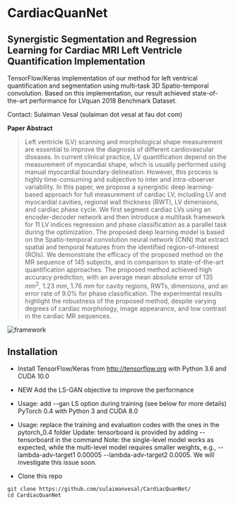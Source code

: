 # CardiacQuanNet
## Synergistic Segmentation and Regression Learning for Cardiac MRI Left Ventricle Quantification Implementation

TensorFlow/Keras implementation of our method for left ventrical quantification and segmentation using multi-task 3D Spatio-temporal convolution. Based on this implementation, our result achieved state-of-the-art performance for LVquan 2018 Benchmark Dataset.

Contact: Sulaiman Vesal (sulaiman dot vesal at fau dot com)

**Paper Abstract**

>Left ventricle (LV) scanning and morphological shape measurement are essential to improve the diagnosis of different cardiovascular diseases. In current clinical practice, LV quantification depend on the measurement of myocardial shape, which is usually performed using manual myocardial boundary delineation. However, this process is highly time-consuming and subjective to inter and intra-observer variability. In this paper, we propose a synergistic deep learning-based approach for full measurement of cardiac LV, including LV and myocardial cavities, regional wall thickness (RWT), LV dimensions, and cardiac phase cycle. We first segment cardiac LVs using an encoder-decoder network and then introduce a multitask framework for 11 LV indices regression and phase classification as a parallel task during the optimization. The proposed deep learning model is based on the Spatio-temporal convolution neural network (CNN) that extract spatial and temporal features from the identified region-of-interest (ROIs).
We demonstrate the efficacy of the proposed method on the MR sequence of 145 subjects, and in comparison to state-of-the-art quantification approaches. The proposed method achieved high accuracy prediction, with an average mean absolute error of 135 $mm^2$, 1.23 $mm$, 1.76 $mm$ for cavity regions, RWTs, dimensions, and an error rate of 9.0\% for phase classification. The experimental results highlight the robustness of the proposed method, despite varying degrees of cardiac morphology, image appearance, and low contrast in the cardiac MR sequences.

![framework](Lvgit.png)

## Installation

* Install TensorFlow/Keras from http://tensorflow.org with Python 3.6 and CUDA 10.0

* NEW Add the LS-GAN objective to improve the performance

* Usage: add --gan LS option during training (see below for more details)
PyTorch 0.4 with Python 3 and CUDA 8.0

* Usage: replace the training and evaluation codes with the ones in the pytorch_0.4 folder
Update: tensorboard is provided by adding --tensorboard in the command
Note: the single-level model works as expected, while the multi-level model requires smaller weights, e.g., --lambda-adv-target1 0.00005 --lambda-adv-target2 0.0005. We will investigate this issue soon.

* Clone this repo
```
git clone https://github.com/sulaimanvesal/CardiacQuanNet/
cd CardiacQuanNet
```
